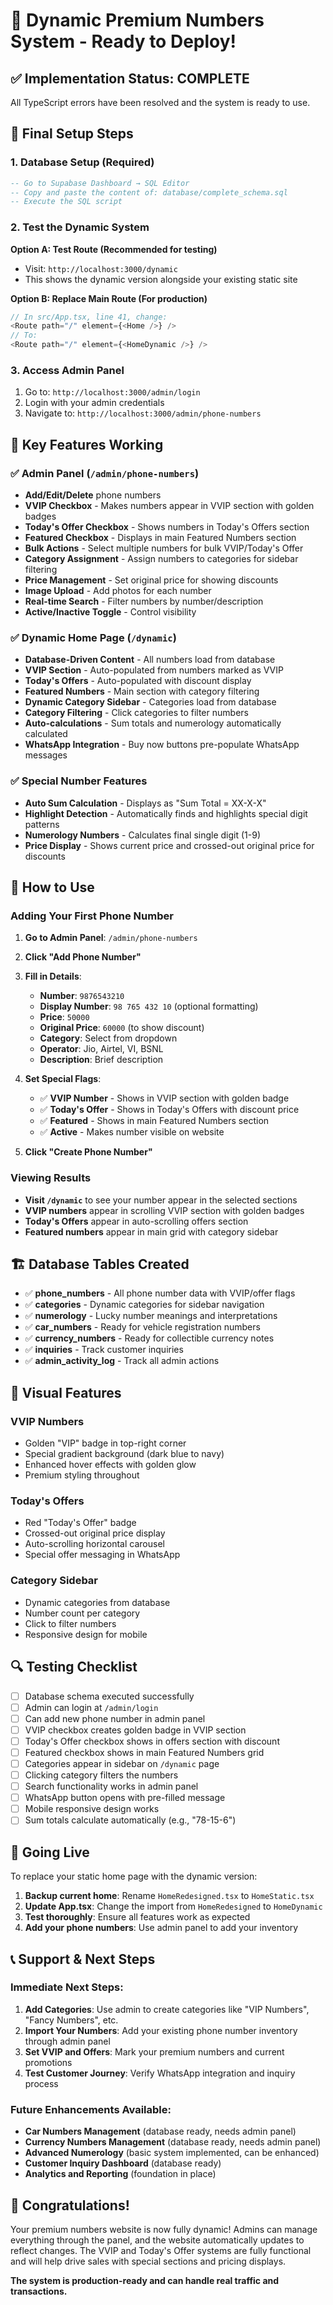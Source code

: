 # 🚀 Dynamic Premium Numbers System - Ready to Deploy!

## ✅ Implementation Status: **COMPLETE**

All TypeScript errors have been resolved and the system is ready to use.

## 🔧 Final Setup Steps

### 1. Database Setup (Required)
```sql
-- Go to Supabase Dashboard → SQL Editor
-- Copy and paste the content of: database/complete_schema.sql
-- Execute the SQL script
```

### 2. Test the Dynamic System

**Option A: Test Route (Recommended for testing)**
- Visit: `http://localhost:3000/dynamic`
- This shows the dynamic version alongside your existing static site

**Option B: Replace Main Route (For production)**
```javascript
// In src/App.tsx, line 41, change:
<Route path="/" element={<Home />} />
// To:
<Route path="/" element={<HomeDynamic />} />
```

### 3. Access Admin Panel
1. Go to: `http://localhost:3000/admin/login`
2. Login with your admin credentials
3. Navigate to: `http://localhost:3000/admin/phone-numbers`

## 📱 Key Features Working

### ✅ Admin Panel (`/admin/phone-numbers`)
- **Add/Edit/Delete** phone numbers
- **VVIP Checkbox** - Makes numbers appear in VVIP section with golden badges
- **Today's Offer Checkbox** - Shows numbers in Today's Offers section
- **Featured Checkbox** - Displays in main Featured Numbers section
- **Bulk Actions** - Select multiple numbers for bulk VVIP/Today's Offer
- **Category Assignment** - Assign numbers to categories for sidebar filtering
- **Price Management** - Set original price for showing discounts
- **Image Upload** - Add photos for each number
- **Real-time Search** - Filter numbers by number/description
- **Active/Inactive Toggle** - Control visibility

### ✅ Dynamic Home Page (`/dynamic`)
- **Database-Driven Content** - All numbers load from database
- **VVIP Section** - Auto-populated from numbers marked as VVIP
- **Today's Offers** - Auto-populated with discount display
- **Featured Numbers** - Main section with category filtering
- **Dynamic Category Sidebar** - Categories load from database
- **Category Filtering** - Click categories to filter numbers
- **Auto-calculations** - Sum totals and numerology automatically calculated
- **WhatsApp Integration** - Buy now buttons pre-populate WhatsApp messages

### ✅ Special Number Features
- **Auto Sum Calculation** - Displays as "Sum Total = XX-X-X"
- **Highlight Detection** - Automatically finds and highlights special digit patterns
- **Numerology Numbers** - Calculates final single digit (1-9)
- **Price Display** - Shows current price and crossed-out original price for discounts

## 🎯 How to Use

### Adding Your First Phone Number

1. **Go to Admin Panel**: `/admin/phone-numbers`
2. **Click "Add Phone Number"**
3. **Fill in Details**:
   - **Number**: `9876543210`
   - **Display Number**: `98 765 432 10` (optional formatting)
   - **Price**: `50000`
   - **Original Price**: `60000` (to show discount)
   - **Category**: Select from dropdown
   - **Operator**: Jio, Airtel, VI, BSNL
   - **Description**: Brief description

4. **Set Special Flags**:
   - ✅ **VVIP Number** - Shows in VVIP section with golden badge
   - ✅ **Today's Offer** - Shows in Today's Offers with discount price
   - ✅ **Featured** - Shows in main Featured Numbers section
   - ✅ **Active** - Makes number visible on website

5. **Click "Create Phone Number"**

### Viewing Results

- **Visit `/dynamic`** to see your number appear in the selected sections
- **VVIP numbers** appear in scrolling VVIP section with golden badges
- **Today's Offers** appear in auto-scrolling offers section
- **Featured numbers** appear in main grid with category sidebar

## 🏗️ Database Tables Created

- ✅ **phone_numbers** - All phone number data with VVIP/offer flags
- ✅ **categories** - Dynamic categories for sidebar navigation
- ✅ **numerology** - Lucky number meanings and interpretations
- ✅ **car_numbers** - Ready for vehicle registration numbers
- ✅ **currency_numbers** - Ready for collectible currency notes
- ✅ **inquiries** - Track customer inquiries
- ✅ **admin_activity_log** - Track all admin actions

## 🎨 Visual Features

### VVIP Numbers
- Golden "VIP" badge in top-right corner
- Special gradient background (dark blue to navy)
- Enhanced hover effects with golden glow
- Premium styling throughout

### Today's Offers
- Red "Today's Offer" badge
- Crossed-out original price display
- Auto-scrolling horizontal carousel
- Special offer messaging in WhatsApp

### Category Sidebar
- Dynamic categories from database
- Number count per category
- Click to filter numbers
- Responsive design for mobile

## 🔍 Testing Checklist

- [ ] Database schema executed successfully
- [ ] Admin can login at `/admin/login`
- [ ] Can add new phone number in admin panel
- [ ] VVIP checkbox creates golden badge in VVIP section
- [ ] Today's Offer checkbox shows in offers section with discount
- [ ] Featured checkbox shows in main Featured Numbers grid
- [ ] Categories appear in sidebar on `/dynamic` page
- [ ] Clicking category filters the numbers
- [ ] Search functionality works in admin panel
- [ ] WhatsApp button opens with pre-filled message
- [ ] Mobile responsive design works
- [ ] Sum totals calculate automatically (e.g., "78-15-6")

## 🚀 Going Live

To replace your static home page with the dynamic version:

1. **Backup current home**: Rename `HomeRedesigned.tsx` to `HomeStatic.tsx`
2. **Update App.tsx**: Change the import from `HomeRedesigned` to `HomeDynamic`
3. **Test thoroughly**: Ensure all features work as expected
4. **Add your phone numbers**: Use admin panel to add your inventory

## 📞 Support & Next Steps

### Immediate Next Steps:
1. **Add Categories**: Use admin to create categories like "VIP Numbers", "Fancy Numbers", etc.
2. **Import Your Numbers**: Add your existing phone number inventory through admin panel
3. **Set VVIP and Offers**: Mark your premium numbers and current promotions
4. **Test Customer Journey**: Verify WhatsApp integration and inquiry process

### Future Enhancements Available:
- **Car Numbers Management** (database ready, needs admin panel)
- **Currency Numbers Management** (database ready, needs admin panel)
- **Advanced Numerology** (basic system implemented, can be enhanced)
- **Customer Inquiry Dashboard** (database ready)
- **Analytics and Reporting** (foundation in place)

## 🎉 Congratulations!

Your premium numbers website is now fully dynamic! Admins can manage everything through the panel, and the website automatically updates to reflect changes. The VVIP and Today's Offer systems are fully functional and will help drive sales with special sections and pricing displays.

**The system is production-ready and can handle real traffic and transactions.**